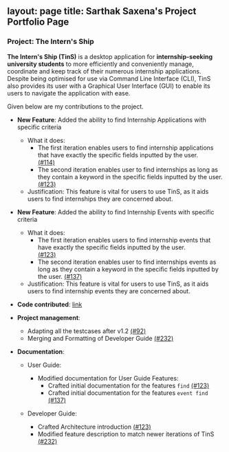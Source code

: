 layout: page
title: Sarthak Saxena's Project Portfolio Page
---

### Project: The Intern's Ship

**The Intern's Ship (TinS)** is a desktop application for **internship-seeking university students** to more efficiently
and conveniently manage, coordinate and keep track of their numerous internship applications. Despite being optimised
for use via Command Line Interface (CLI), TinS also provides its user with a Graphical User Interface (GUI) to enable
its users to navigate the application with ease.

Given below are my contributions to the project.

* **New Feature**: Added the ability to find Internship Applications with specific criteria
    * What it does:
        * The first iteration enables users to find internship applications that have exactly the specific fields inputted by the user.  
          [(#114)](https://github.com/AY2223S2-CS2103T-W11-2/tp/pull/114)
        * The second iteration enables user to find internships as long as they contain a keyword in the specific fields inputted by the user.
          [(#123)](https://github.com/AY2223S2-CS2103T-W11-2/tp/pull/123)
    * Justification: This feature is vital for users to use TinS, as it aids users to find internships they are concerned about. 

* **New Feature**: Added the ability to find Internship Events with specific criteria
    * What it does:
        * The first iteration enables users to find internship events that have exactly the specific fields inputted by the user.  
          [(#123)](https://github.com/AY2223S2-CS2103T-W11-2/tp/pull/123)
        * The second iteration enables user to find internships events as long as they contain a keyword in the specific fields inputted by the user.
          [(#137)](https://github.com/AY2223S2-CS2103T-W11-2/tp/pull/137)
    * Justification: This feature is vital for users to use TinS, as it aids users to find internship events they are concerned about.
    

* **Code contributed**: [link](https://github.com/sarthak181/tp)

* **Project management**:
    * Adapting all the testcases after v1.2 [(#92)](https://github.com/AY2223S2-CS2103T-W11-2/tp/pull/92)
    * Merging and Formatting of Developer Guide [(#232)](https://github.com/AY2223S2-CS2103T-W11-2/tp/pull/232)

* **Documentation**:
    * User Guide:
        * Modified documentation for User Guide Features:
            * Crafted initial documentation for the features `find` [(#123)](https://github.com/AY2223S2-CS2103T-W11-2/tp/pull/123)
            * Crafted initial documentation for the features `event find` [(#137)](https://github.com/AY2223S2-CS2103T-W11-2/tp/pull/137)

    * Developer Guide:
        * Crafted Architecture introduction [(#123)](https://github.com/AY2223S2-CS2103T-W11-2/tp/pull/123)
        * Modified feature description to match newer iterations of TinS [(#232)](https://github.com/AY2223S2-CS2103T-W11-2/tp/pull/232)

